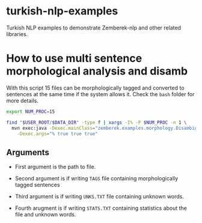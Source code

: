 turkish-nlp-examples
====================

Turkish NLP examples to demonstrate Zemberek-nlp and other related libraries. 

# How to use multi sentence morphological analysis and disamb

With this script 15 files can be morphologically tagged and converted to sentences at the same time if the system allows it. Check the `bash` folder for more details.

```bash
export NUM_PROC=15

find "$USER_ROOT/$DATA_DIR" -type f | xargs -I% -P $NUM_PROC -n 1 \
  mvn exec:java -Dexec.mainClass="zemberek.examples.morphology.DisambiguateSentencesMultiple" \
    -Dexec.args="% true true true"
```

## Arguments

* First argument is the path to file.

* Second argument is if writing `TAGS` file containing morphologically tagged sentences 

* Third argument is if writing `UNKS.TXT` file containing unknown words.

* Fourth arugment is if writing `STATS.TXT` containing statistics about the file and unknown words.
